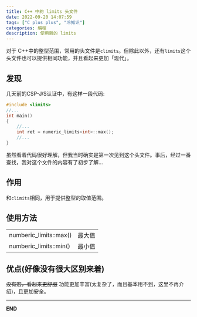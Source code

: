 ```yaml
---
title: C++ 中的 limits 头文件
date: 2022-09-20 14:07:59
tags: ["C plus plus", "冷知识"]
categories: 编程
description: 使用新的 limits
---
```

对于 C++中的整型范围，常用的头文件是`climits`。但除此以外，还有`limits`这个头文件也可以提供相同功能，并且看起来更加「现代」。
## 发现
几天前的CSP-J/S认证中，有这样一段代码:
```cpp
#include <limits>
//...
int main()
{
	//...
	int ret = numeric_limits<int>::max();
	//...
}
```
虽然看着代码很好理解，但我当时确实是第一次见到这个头文件。事后，经过一番查找，我对这个文件的内容有了初步了解...
## 作用
和`climits`相同，用于提供整型的取值范围。
## 使用方法
| | |
| ----- | ----- |
|  numberic_limits<type>::max()  |  最大值  |
|  numberic_limits<type>::min()  |  最小值  |
## 优点(好像没有很大区别来着)
~~没有宏，看起来更舒服~~
功能更加丰富(太复杂了，而且基本用不到，这里不再介绍)，且更加安全。

------------

**END**